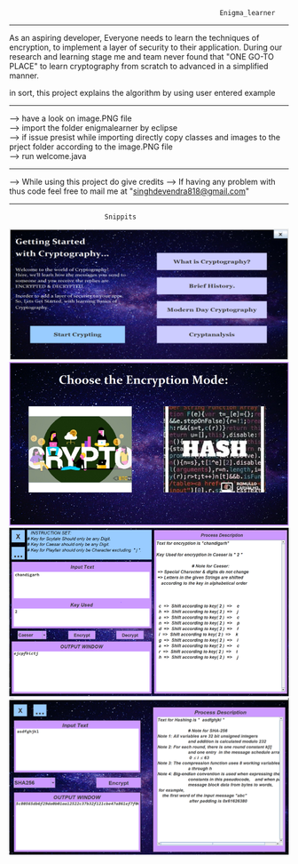                                                          Enigma_learner   
---------------------------------------------------------------------------------------------------------------------------------
As an aspiring developer,
Everyone needs to learn the techniques of encryption, to implement a layer of security to their application.
During our research and learning stage me and team never found that "ONE GO-TO PLACE" to learn cryptography from scratch to advanced in a simplified manner.

in sort, this project explains the algorithm by using user entered example

----------------------------------------------------------------------------------------------------------------------------------
  
--> have a look on image.PNG file  
--> import the folder enigmalearner by eclipse  
--> if issue presist while importing directly copy classes and images to the prject folder according to the image.PNG file  
--> run welcome.java

------------------------------------------------------------------------------------------------------------------------------------

--> While using this project do give credits
--> If having any problem with thus code feel free to mail me at "singhdevendra818@gmail.com"

------------------------------------------------------------------------------------------------------------------------------------

							Snippits

![Picture1](https://github.com/enigmaOfficial/enigma_learner/blob/master/Snipps/Picture1.png)
![Picture2](https://github.com/enigmaOfficial/enigma_learner/blob/master/Snipps/Picture2.png)
![Picture3](https://github.com/enigmaOfficial/enigma_learner/blob/master/Snipps/Picture3.png)
![Picture4](https://github.com/enigmaOfficial/enigma_learner/blob/master/Snipps/Picture4.png)

